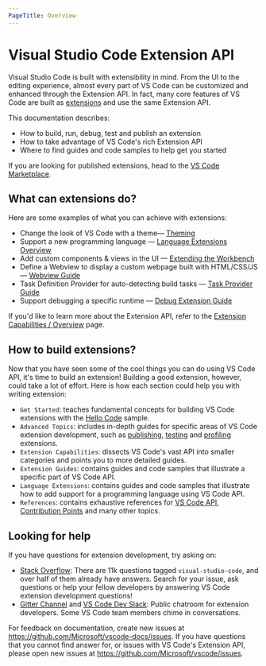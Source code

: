 ```yaml
---
PageTitle: Overview
---
```


# Visual Studio Code Extension API

Visual Studio Code is built with extensibility in mind. From the UI to the editing experience, almost every part of VS Code can be customized and enhanced through the Extension API. In fact, many core features of VS Code are built as [extensions](https://github.com/Microsoft/vscode/tree/master/extensions) and use the same Extension API.

This documentation describes:

- How to build, run, debug, test and publish an extension
- How to take advantage of VS Code's rich Extension API
- Where to find guides and code samples to help get you started

If you are looking for published extensions, head to the [VS Code Marketplace](https://marketplace.visualstudio.com/).

## What can extensions do?

Here are some examples of what you can achieve with extensions:

- Change the look of VS Code with a theme— [Theming](/api/extension-capabilities/theming)
- Support a new programming language — [Language Extensions Overview](/api/language-extensions/overview)
- Add custom components & views in the UI — [Extending the Workbench](/api/extension-capabilities/extending-workbench)
- Define a Webview to display a custom webpage built with HTML/CSS/JS — [Webview Guide](/api/extension-guides/webview)
- Task Definition Provider for auto-detecting build tasks — [Task Provider Guide](/api/extension-guides/task-provider)
- Support debugging a specific runtime — [Debug Extension Guide](/api/extension-capabilities/debugger)

If you'd like to learn more about the Extension API, refer to the [Extension Capabilities / Overview](/api/extension-capabilities/overview) page.

## How to build extensions?

Now that you have seen some of the cool things you can do using VS Code API, it's time to build an extension! Building a good extension, however, could take a lot of effort. Here is how each section could help you with writing extension:

- `Get Started`: teaches fundamental concepts for building VS Code extensions with the [Hello Code](https://github.com/Microsoft/vscode-extension-samples/tree/master/hellocode-sample) sample.
- `Advanced Topics`: includes in-depth guides for specific areas of VS Code extension development, such as [publishing](/api/advanced-topics/publishing-extension), [testing](/api/advanced-topics/testing-extension) and [profiling](/api/advanced-topics/profiling-extension) extensions.
- `Extension Capabilities`: dissects VS Code's vast API into smaller categories and points you to more detailed guides.
- `Extension Guides`: contains guides and code samples that illustrate a specific part of VS Code API.
- `Language Extensions`: contains guides and code samples that illustrate how to add support for a programming language using VS Code API.
- `References`: contains exhaustive references for [VS Code API](/api/references/vscode-api), [Contribution Points](/api/references/contribution-points) and many other topics.

## Looking for help

If you have questions for extension development, try asking on:

- [Stack Overflow](https://stackoverflow.com/questions/tagged/visual-studio-code): There are 11k questions tagged `visual-studio-code`, and over half of them already have answers. Search for your issue, ask questions or help your fellow developers by answering VS Code extension development questions!
- [Gitter Channel](https://gitter.im/Microsoft/vscode) and [VS Code Dev Slack](https://join.slack.com/t/vscode-dev-community/shared_invite/enQtMjIxOTgxNDE3NzM0LWU5M2ZiZDU1YjBlMzdlZjA2YjBjYzRhYTM5NTgzMTAxMjdiNWU0ZmQzYWI3MWU5N2Q1YjBiYmQ4MzY0NDE1MzY): Public chatroom for extension developers. Some VS Code team members chime in conversations.

For feedback on documentation, create new issues at https://github.com/Microsoft/vscode-docs/issues. If you have questions that you cannot find answer for, or issues with VS Code's Extension API, please open new issues at https://github.com/Microsoft/vscode/issues.